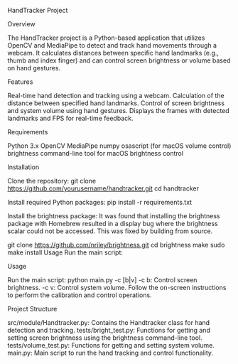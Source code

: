
HandTracker Project

Overview

The HandTracker project is a Python-based application that utilizes OpenCV and MediaPipe to detect and track hand movements through a webcam. It calculates distances between specific hand landmarks (e.g., thumb and index finger) and can control screen brightness or volume based on hand gestures.

Features

Real-time hand detection and tracking using a webcam.
Calculation of the distance between specified hand landmarks.
Control of screen brightness and system volume using hand gestures.
Displays the frames with detected landmarks and FPS for real-time feedback.

Requirements

Python 3.x
OpenCV
MediaPipe
numpy
osascript (for macOS volume control)
brightness command-line tool for macOS brightness control

Installation

Clone the repository:
git clone https://github.com/yourusername/handtracker.git
cd handtracker

Install required Python packages:
pip install -r requirements.txt

Install the brightness package:
It was found that installing the brightness package with Homebrew resulted in a display bug where the brightness scalar could not be accessed. This was fixed by building from source.

git clone https://github.com/nriley/brightness.git
cd brightness
make
sudo make install
Usage
Run the main script:

Usage

Run the main script:
python main.py -c [b|v]
-c b: Control screen brightness.
-c v: Control system volume.
Follow the on-screen instructions to perform the calibration and control operations.

Project Structure

src/module/Handtracker.py: Contains the Handtracker class for hand detection and tracking.
tests/bright_test.py: Functions for getting and setting screen brightness using the brightness command-line tool.
tests/volume_test.py: Functions for getting and setting system volume.
main.py: Main script to run the hand tracking and control functionality.